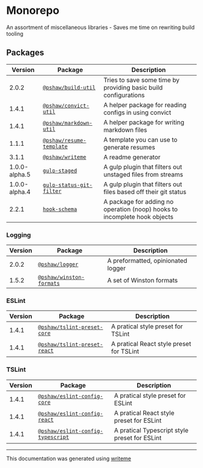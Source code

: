 # Monorepo

An assortment of miscellaneous libraries - Saves me time on rewriting build tooling

## Packages

Version | Package | Description
--- | --- | ---
2.0.2 | [`@pshaw/build-util`](build-packages/build-util/README.md) | Tries to save some time by providing basic build configurations
1.4.1 | [`@pshaw/convict-util`](packages/convict-util/README.md) | A helper package for reading configs in using convict
1.4.1 | [`@pshaw/markdown-util`](packages/markdown-util/README.md) | A helper package for writing markdown files
1.1.1 | [`@pshaw/resume-template`](packages/resume-template/README.md) | A template you can use to generate resumes
3.1.1 | [`@pshaw/writeme`](packages/writeme/README.md) | A readme generator
1.0.0-alpha.5 | [`gulp-staged`](build-packages/gulp-staged/README.md) | A gulp plugin that filters out unstaged files from streams
1.0.0-alpha.4 | [`gulp-status-git-filter`](build-packages/gulp-status-git-filter/README.md) | A gulp plugin that filters out files based off their git status
2.2.1 | [`hook-schema`](packages/hook-schema/README.md) | A package for adding no operation (noop) hooks to incomplete hook objects

### Logging
Version | Package | Description
--- | --- | ---
2.0.2 | [`@pshaw/logger`](packages/logger/README.md) | A preformatted, opinionated logger
1.5.2 | [`@pshaw/winston-formats`](packages/winston-formats/README.md) | A set of Winston formats

### ESLint
Version | Package | Description
--- | --- | ---
1.4.1 | [`@pshaw/tslint-preset-core`](packages/tslint-preset-core/README.md) | A pratical style preset for TSLint
1.4.1 | [`@pshaw/tslint-preset-react`](packages/tslint-preset-react/README.md) | A pratical React style preset for TSLint

### TSLint
Version | Package | Description
--- | --- | ---
1.4.1 | [`@pshaw/eslint-config-core`](packages/eslint-config-core/README.md) | A pratical style preset for ESLint
1.4.1 | [`@pshaw/eslint-config-react`](packages/eslint-config-react/README.md) | A pratical React style preset for ESLint
1.4.1 | [`@pshaw/eslint-config-typescript`](packages/eslint-config-typescript/README.md) | A pratical Typescript style preset for ESLint


---
This documentation was generated using [writeme](https://www.npmjs.com/package/@pshaw/writeme)
